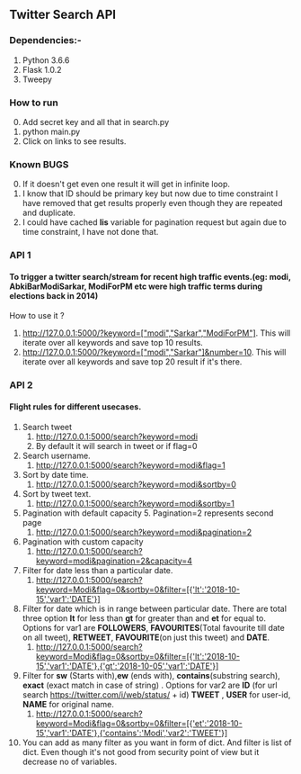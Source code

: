 ## Twitter Search API 

### Dependencies:-
1. Python 3.6.6
2. Flask 1.0.2
3. Tweepy 

### How to run
0. Add secret key and all that in search.py
1. python main.py
2. Click on links to see results.

### Known BUGS
0. If it doesn't get even one result it will get in infinite loop.
1. I know that ID should be primary key but now due to time constraint I have removed that get results properly even though they are repeated and duplicate.
2. I could have cached **lis** variable for pagination request but again due to time constraint, I have not done that.

### API 1

#### To trigger a twitter search/stream for recent high traffic events.(eg: modi, AbkiBarModiSarkar, ModiForPM etc were high traffic terms during elections back in 2014)
How to use it ?

1. http://127.0.0.1:5000/?keyword=["modi","Sarkar","ModiForPM"]. This will iterate over all keywords and save top 10 results.
2. http://127.0.0.1:5000/?keyword=["modi","Sarkar"]&number=10. This will iterate over all keywords and save top 20 result if it's there.

### API 2

#### Flight rules for different usecases.

1. Search tweet
	1. http://127.0.0.1:5000/search?keyword=modi
	2. By default it will search in tweet or if flag=0
2. Search username.
	1. http://127.0.0.1:5000/search?keyword=modi&flag=1
3. Sort by date time.
	1. http://127.0.0.1:5000/search?keyword=modi&sortby=0
4. Sort by tweet text.
	1. http://127.0.0.1:5000/search?keyword=modi&sortby=1
5. Pagination with default capacity 5. Pagination=2 represents second page
	1. http://127.0.0.1:5000/search?keyword=modi&pagination=2
6. Pagination with custom capacity
	1. http://127.0.0.1:5000/search?keyword=modi&pagination=2&capacity=4
7. Filter for date less than a particular date.
	1. http://127.0.0.1:5000/search?keyword=Modi&flag=0&sortby=0&filter=[{'lt':'2018-10-15','var1':'DATE'}]
8. Filter for date which is in range between particular date. There are total three option **lt** for less than **gt** for greater than and **et** for equal to. Options for var1 are **FOLLOWERS**, **FAVOURITES**(Total favourite till date on all tweet), **RETWEET**, **FAVOURITE**(on just this tweet) and **DATE**.
	1. http://127.0.0.1:5000/search?keyword=Modi&flag=0&sortby=0&filter=[{'lt':'2018-10-15','var1':'DATE'},{'gt':'2018-10-05','var1':'DATE'}]
9. Filter for **sw** (Starts with),**ew** (ends with), **contains**(substring search), **exact** (exact match in case of string) . Options for var2 are **ID** (for url search https://twitter.com/i/web/status/ + id) **TWEET** , **USER** for user-id, **NAME** for original name.
	1. http://127.0.0.1:5000/search?keyword=Modi&flag=0&sortby=0&filter=[{'et':'2018-10-15','var1':'DATE'},{'contains':'Modi','var2':'TWEET'}]
10.  You can add as many filter as you want in form of dict. And filter is list of dict. Even though it's not good from security point of view but it decrease no of variables. 